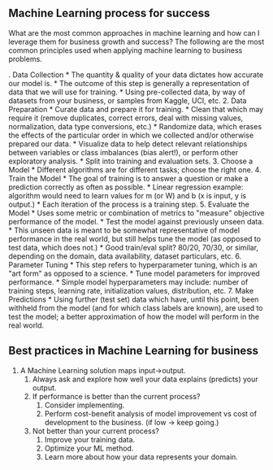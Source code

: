

Machine Learning process for success
--------------------------------------

What are the most common approaches in machine learning and how can I leverage them for business growth and success? The following are the most common principles used when applying machine learning to business problems.

. Data Collection
	* The quantity & quality of your data dictates how accurate our model is.
	* The outcome of this step is generally a representation of data that we will use for training.
	* Using pre-collected data, by way of datasets from your business, or samples from Kaggle, UCI, etc.
2. Data Preparation
	* Curate data and prepare it for training.
	* Clean that which may require it (remove duplicates, correct errors, deal with missing values, normalization, data type conversions, etc.)
	* Randomize data, which erases the effects of the particular order in which we collected and/or otherwise prepared our data.
	* Visualize data to help detect relevant relationships between variables or class imbalances (bias alert!), or perform other exploratory analysis.
	* Split into training and evaluation sets.
3. Choose a Model
	* Different algorithms are for different tasks; choose the right one.
4. Train the Model
	* The goal of training is to answer a question or make a prediction correctly as often as possible.
	* Linear regression example: algorithm would need to learn values for m (or W) and b (x is input, y is output.)
	* Each iteration of the process is a training step.
5. Evaluate the Model
	* Uses some metric or combination of metrics to "measure" objective performance of the model.
	* Test the model against previously unseen data.
	* This unseen data is meant to be somewhat representative of model performance in the real world, but still helps tune the model (as opposed to test data, which does not.)
	* Good train/eval split? 80/20, 70/30, or similar, depending on the domain, data availability, dataset particulars, etc.
6. Parameter Tuning
	* This step refers to hyperparameter tuning, which is an "art form" as opposed to a science.
	* Tune model parameters for improved performance.
	* Simple model hyperparameters may include: number of training steps, learning rate, initialization values, distribution, etc.
7. Make Predictions
	* Using further (test set) data which have, until this point, been withheld from the model (and for which class labels are known), are used to test the model; a better approximation of how the model will perform in the real world.

Best practices in Machine Learning for business
-------------------------------------------------


1. A Machine Learning solution maps input→output.
	1. Always ask and explore how well your data explains (predicts) your output.
	2. If performance is better than the current process?
		1. Consider implementing.
		2. Perform cost-benefit analysis of model improvement vs cost of development to the business. (if low → keep going.)
	3. Not better than your current process?
		1. Improve your training data.
		2. Optimize your ML method.
		3. Learn more about how your data represents your domain.


